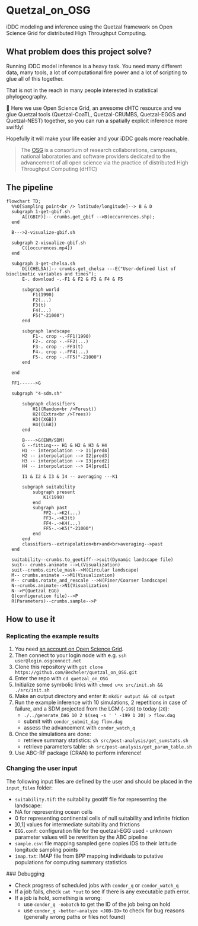 # Quetzal_on_OSG

iDDC modeling and inference using the Quetzal framework on Open Science Grid
for distributed High Throughput Computing.

## What problem does this project solve?

Running iDDC model inference is a heavy task. You need many different data,
many tools, a lot of computational fire power and a lot of scripting to glue all of this together.

That is not in the reach in many people interested in statistical phylogeography.

:gift: Here we use Open Science Grid, an awesome dHTC resource and we glue Quetzal tools (Quetzal-CoaTL,
Quetzal-CRUMBS, Quetzal-EGGS and Quetzal-NEST) together, so you can run
a spatially explicit inference more swiftly!

Hopefully it will make your life easier and your iDDC goals more reachable.

>  The [OSG](https://opensciencegrid.org/) is a consortium of research collaborations, campuses, national
> laboratories and software providers dedicated to the advancement of all open
> science via the practice of distributed High Throughput Computing (dHTC)

## The pipeline

```mermaid
flowchart TD;
  %%O[Sampling point<br /> latitude/longitude]--> B & D
  subgraph 1-get-gbif.sh
      A[(GBIF)]-- crumbs.get_gbif -->B(occurrences.shp);
  end

  B--->2-visualize-gbif.sh

  subgraph 2-visualize-gbif.sh
      C([occurences.mp4])
  end

  subgraph 3-get-chelsa.sh
      D[(CHELSA)]-- crumbs.get_chelsa ---E("User-defined list of bioclimatic variables and times");
      E-. download -.-F1 & F2 & F3 & F4 & F5

      subgraph world
          F1(1990)
          F2(...)
          F3(t)
          F4(...)
          F5("-21000")
      end

      subgraph landscape
          F1-. crop -.-FF1(1990)
          F2-. crop -.-FF2(...)
          F3-. crop -.-FF3(t)
          F4-. crop -.-FF4(...)
          F5-. crop -.-FF5("-21000")
      end

  end

  FF1------>G

  subgraph "4-sdm.sh"

      subgraph classifiers
          H1((Random<br />Forest))
          H2((Extra<br />Trees))
          H3((XGB))
          H4((LGB))
      end

      B---->G(ENM/SDM)
      G --fitting--- H1 & H2 & H3 & H4
      H1 -- interpolation --> I1[pred4]
      H2 -- interpolation --> I2[pred3]
      H3 -- interpolation --> I3[pred2]
      H4 -- interpolation --> I4[pred1]

      I1 & I2 & I3 & I4 -- averaging ---K1

      subgraph suitability
          subgraph present
              K1(1990)
          end
          subgraph past
              FF2-.->K2(...)
              FF3-.->K3(t)
              FF4-.->K4(...)
              FF5-.->K5("-21000")
          end
      end
      classifiers--extrapolation<br>and<br>averaging-->past
  end

  suitability--crumbs.to_geotiff-->suit(Dynamic landscape file)
  suit-- crumbs.animate -->L(Visualization)
  suit--crumbs.circle_mask-->M(Circular landscape)
  M-- crumbs.animate -->M1(Visualization)
  M-- crumbs.rotate_and_rescale -->N(Finer/Coarser landscape)
  N--crumbs.animate-->N1(Visualization)
  N-->P(Quetzal EGG)
  Q(configuration file)-->P
  R(Parameters)--crumbs.sample-->P
```


## How to use it

### Replicating the example results

1. You need [an account on Open Science Grid](https://opensciencegrid.org/).
2. Then connect to your login node with e.g. `ssh user@login.osgconnect.net`
3. Clone this repository with `git clone https://github.com/Becheler/quetzal_on_OSG.git`
4. Enter the repo with `cd quetzal_on_OSG`
5. Initialize some symbolic links with `chmod u+x src/init.sh && ./src/init.sh`
6. Make an output directory and enter it: `mkdir output && cd output`
7. Run the example inference with 10 simulations, 2 repetitions in case of failure, and a SDM projected from the LGM (`-199`) to today (`20`):
     - `./../generate_DAG 10 2 $(seq -s ' ' -199 1 20) > flow.dag`
     - submit with `condor_submit_dag flow.dag`
     - assess the advancement with `condor_watch_q`
8. Once the simulations are done:
   - retrieve summary statistics: `sh src/post-analysis/get_sumstats.sh`
   - retrieve parameters table: `sh src/post-analysis/get_param_table.sh`
9. Use ABC-RF package (CRAN) to perform inference!

### Changing the user input

The following input files are defined by the user and should be placed in the `input_files` folder:

- `suitability.tif`: the suitability geotiff file for representing the landscape:
 - NA for representing ocean cells
 - 0 for representing continental cells of null suitability and infinite friction
 - ]0,1] values for intermediate suitability and frictions
- `EGG.conf`: configuration file for the quetzal-EGG used - unknown parameter values will be rewritten by the ABC pipeline
- `sample.csv`: file mapping sampled gene copies IDS to their latitude longitude sampling points
- `imap.txt`: IMAP file from BPP mapping individuals to putative populations for computing summary statistics

### Debugging

* Check progress of scheduled jobs with `condor_q` or `condor_watch_q`
* If a job fails, check `cat *out` to see if there is any executable path error.
* If a job is hold, something is wrong:
    - use `condor_q -nobatch` to get the ID of the job being on hold
    - use `condor_q -better-analyze <JOB-ID>` to check for bug reasons (generally wrong paths or files not found)
